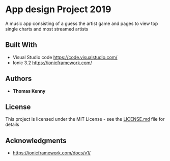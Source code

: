 # App design Project 2019

A music app consisting of a guess the artist game and pages to view top single charts and most streamed artists

## Built With

* Visual Studio code https://code.visualstudio.com/
* Ionic 3.2    https://ionicframework.com/



## Authors

* **Thomas Kenny** 


## License

This project is licensed under the MIT License - see the [LICENSE.md](LICENSE.md) file for details

## Acknowledgments

* https://ionicframework.com/docs/v1/



